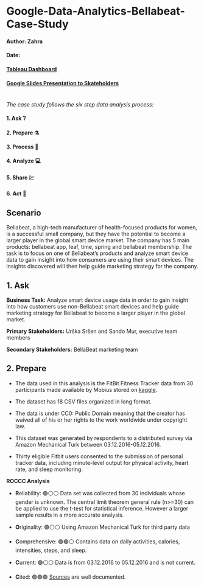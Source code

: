 # Google-Data-Analytics-Bellabeat-Case-Study
#### Author: Zahra
#### Date: 

#### [Tableau Dashboard]()

#### [Google Slides Presentation to Skateholders]()

#

_The case study follows the six step data analysis process:_
#### 1. Ask :grey_question:
#### 2. Prepare :alembic: 
#### 3. Process :broom:
#### 4. Analyze :computer:
#### 5. Share :chart:
#### 6. Act :mage:

## Scenario
Bellabeat, a high-tech manufacturer of health-focused products for women, is a successful small company, but they have the potential to become a larger player in the global smart device market. The company has 5 main products: bellabeat app, leaf, time, spring and bellabeat membership. The task is to focus on one of Bellabeat’s products and analyze smart device data to gain insight into how consumers are using their smart devices. The insights discovered will then help guide marketing strategy for the company.

## 1. Ask
**Business Task:** Analyze smart device usage data in order to gain insight into how customers use non-Bellabeat smart devices and help guide marketing strategy for Bellabeat to become a larger player in the global market.

**Primary Stakeholders:** Urška Sršen and Sando Mur, executive team members

**Secondary Stakeholders:** BellaBeat marketing team

## 2. Prepare
- The data used in this analysis is the FitBit Fitness Tracker data from 30 participants made available by Mobius stored on [kaggle](https://www.kaggle.com/datasets/arashnic/fitbit?select=Fitabase+Data+4.12.16-5.12.16).

- The dataset has 18 CSV files organized in long format.

- The data is under CC0: Public Domain meaning that the creator has waived all of his or her rights to the work worldwide under copyright law.

- This dataset was generated by respondents to a distributed survey via Amazon Mechanical Turk between 03.12.2016-05.12.2016.

- Thirty eligible Fitbit users consented to the submission of personal tracker data, including minute-level output for physical activity, heart rate, and sleep monitoring.

**ROCCC Analysis**
- **R**eliability: :green_circle::white_circle::white_circle: Data set was collected from 30 individuals whose gender is unknown. The central limit theorem general rule (n>=30) can be applied to use the t-test for statistical inference. However a larger sample results in a more accurate analysis.


- **O**riginality: :green_circle::white_circle::white_circle: Using Amazon Mechanical Turk for third party data


- **C**omprehensive: :green_circle::green_circle::white_circle: Contains data on daily activities, calories, intensities, steps, and sleep.


- **C**urrent: :green_circle::white_circle::white_circle: Data is from 03.12.2016 to 05.12.2016 and is not current.


- **C**ited: :green_circle::green_circle::green_circle: [Sources](https://zenodo.org/record/53894#.X9oeh3Uzaao) are well documented.
